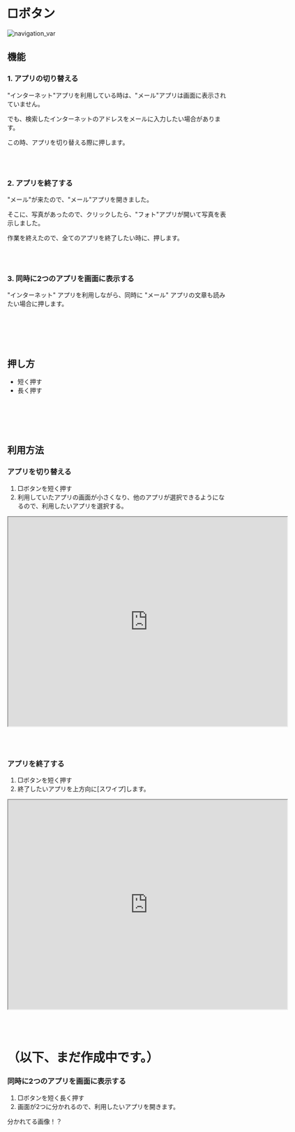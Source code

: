 # □ボタン

![navigation_var](http://drive.google.com/uc?export=view&id=1N65V2xlXvFlJ8l3DiL0AIqw1XeLnnPbJ)

## 機能

### 1. アプリの切り替える

"インターネット"アプリを利用している時は、"メール"アプリは画面に表示されていません。

でも、検索したインターネットのアドレスをメールに入力したい場合があります。

この時、アプリを切り替える際に押します。

<br><br>

### 2. アプリを終了する

"メール"が来たので、"メール"アプリを開きました。

そこに、写真があったので、クリックしたら、"フォト"アプリが開いて写真を表示しました。

作業を終えたので、全てのアプリを終了したい時に、押します。

<br><br>

### 3. 同時に2つのアプリを画面に表示する

"インターネット" アプリを利用しながら、同時に "メール" アプリの文章も読みたい場合に押します。


<br><br><br><br>

## 押し方

  * 短く押す
  * 長く押す


<br><br><br><br>

## 利用方法

### アプリを切り替える

  1. □ボタンを短く押す
  2. 利用していたアプリの画面が小さくなり、他のアプリが選択できるようになるので、利用したいアプリを選択する。

<iframe src="https://drive.google.com/file/d/1pQFgc1CaPq5ye4rWsRyhTVF6Tzvp90xh/preview" width="640" height="480"></iframe>

<!-- <iframe src="https://mega.nz/file/bJN2VaqS#ozqaT4WwD0vI7Uk6rzQqzJxPlp6fH0Jy-bxgMJS54mw" height="480"></iframe> -->

<br><br>

### アプリを終了する

  1. □ボタンを短く押す
  2. 終了したいアプリを上方向に[スワイプ]します。

<iframe src="https://drive.google.com/file/d/1Znfp5xym7XsROduG8N8z0J7Bxv7hcLB1/preview" width="640" height="480"></iframe>

<!-- <iframe src="https://mega.nz/file/qQEywahQ#FrahiRx9NY5b2lF3yi0qFvk36HFx9rDszYH38-kIpJ4" height="480"></iframe> -->

<br><br>

# （以下、まだ作成中です。）

### 同時に2つのアプリを画面に表示する

  1. □ボタンを短く長く押す
  2. 画面が2つに分かれるので、利用したいアプリを開きます。

[]()分かれてる画像！？



<!--
タップ
ダブルタップ
ロングタップ
スワイプ
フリック
タッチアンドホールド
ドラッグ
ピンチアウト
ピンチイン
https://www.youtube.com/watch?v=2c5j6ZJ7Vb4
  -->
